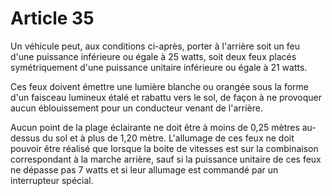 # Article 35

Un véhicule peut, aux conditions ci-après, porter à l'arrière soit un feu d'une puissance inférieure ou égale à 25 watts, soit deux feux placés symétriquement d'une puissance unitaire infé­rieure ou égale à 21 watts.

Ces feux doivent émettre une lumière blanche ou orangée sous la forme d'un faisceau lumineux étalé et rabattu vers le sol, de façon à ne provoquer aucun éblouissement pour un conducteur venant de l'arrière.

Aucun point de la plage éclairante ne doit être à moins de 0,25 mètres au-dessus du sol et à plus de 1,20 mètre. L'allumage de ces feux ne doit pouvoir être réalisé que lorsque la boite de vitesses est sur la combinaison correspondant à la marche arrière, sauf si la puissance unitaire de ces feux ne dépasse pas 7 watts et si leur allumage est commandé par un interrupteur spécial.
